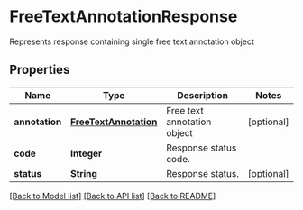 ﻿
# FreeTextAnnotationResponse
Represents response containing single free text annotation object

## Properties
Name | Type | Description | Notes
------------ | ------------- | ------------- | -------------
**annotation** | [**FreeTextAnnotation**](FreeTextAnnotation.md) | Free text annotation object | [optional]
**code** | **Integer** | Response status code. | 
**status** | **String** | Response status. | [optional]


[[Back to Model list]](../README.md#documentation-for-models) [[Back to API list]](../README.md#documentation-for-api-endpoints) [[Back to README]](../README.md)


